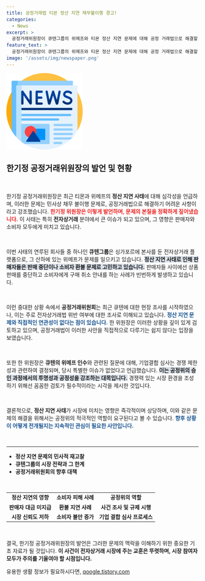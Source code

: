 ```yaml
---
title: 공정거래법 티몬 정산 지연 채무불이행 경고!
categories:
  - News
excerpt: >
  공정거래위원장이 큐텐그룹의 위메프와 티몬 정산 지연 문제에 대해 공정 거래법으로 해결할 수 없다며 고개를 숙였다. 판매자와 소비자 피해가 확산된 가운데, 현장 조사에도 불구하고 상황은 낙관적이지 않다.
feature_text: >
  공정거래위원장이 큐텐그룹의 위메프와 티몬 정산 지연 문제에 대해 공정 거래법으로 해결할 수 없다며 고개를 숙였다. 판매자와 소비자 피해가 확산된 가운데, 현장 조사에도 불구하고 상황은 낙관적이지 않다.
image: '/assets/img/newspaper.png'
---
```


<p><img src="/assets/img/newspaper.png" alt="kimp 속보" /></p>

<h2 data-ke-size="size26">한기정 공정거래위원장의 발언 및 현황</h2>

<p data-ke-size="size16">&nbsp;</p>

<p>한기정 공정거래위원장은 최근 티몬과 위메프의 <strong>정산 지연 사태</strong>에 대해 심각성을 언급하며, 이러한 문제는 민사상 채무 불이행 문제로, 공정거래법으로 해결하기 어려운 사항이라고 강조했습니다. <b><span style="color: #ee2323;">한기정 위원장은 이렇게 발언하며, 문제의 본질을 정확하게 짚어냈습니다.</span></b> 이 사태는 특히 <strong>전자상거래</strong> 분야에서 큰 이슈가 되고 있으며, 그 영향은 판매자와 소비자 모두에게 미치고 있습니다. </p>

<p data-ke-size="size16">&nbsp;</p>

<p>이번 사태의 연루된 회사들 중 하나인 <strong>큐텐그룹</strong>은 싱가포르에 본사를 둔 전자상거래 플랫폼으로, 그 산하에 있는 위메프가 문제를 일으키고 있습니다. <b><span style="background-color: #21538527;">정산 지연 사태로 인해 판매자들은 판매 중단이나 소비자 환불 문제로 고민하고 있습니다.</span></b> 판매자들 사이에선 상품 판매를 중단하고 소비자에게 구매 취소 안내를 하는 사례가 빈번하게 발생하고 있습니다. </p>

<p data-ke-size="size16">&nbsp;</p>

<p>이런 중대한 상황 속에서 <strong>공정거래위원회</strong>는 최근 큐텐에 대한 현장 조사를 시작하였으나, 이는 주로 전자상거래법 위반 여부에 대한 조사로 이해되고 있습니다. <b><span style="color: #1a5490;">정산 지연 문제와 직접적인 연관성이 없다는 점이 있습니다.</span></b> 한 위원장은 이러한 상황을 깊이 있게 검토하고 있으며, 공정거래법이 이러한 사안을 직접적으로 다루기는 쉽지 않다는 입장을 보였습니다.</p>

<p data-ke-size="size16">&nbsp;</p>

<p>또한 한 위원장은 <strong>큐텐의 위메프 인수</strong>와 관련된 질문에 대해, 기업결합 심사는 경쟁 제한성과 관련하여 결정되며, 당시 특별한 이슈가 없었다고 언급했습니다. <b><span style="background-color: #21538527;">이는 공정위의 승인 과정에서의 투명성과 공정성을 강조하는 대목입니다.</span></b> 경쟁력 있는 시장 환경을 조성하기 위해선 꼼꼼한 검토가 필수적이라는 시각을 제시한 것입니다. </p>

<p data-ke-size="size16">&nbsp;</p>

<p>결론적으로, <strong>정산 지연 사태</strong>가 시장에 미치는 영향은 즉각적이며 상당하며, 이와 같은 문제의 해결을 위해서는 공정위의 적극적인 역할이 요구된다고 볼 수 있습니다. <b><span style="color: #1a5490;">향후 상황이 어떻게 전개될지는 지속적인 관심이 필요한 사안입니다.</span></b></p>

<p data-ke-size="size16">&nbsp;</p> 

<hr>

<ul>
<li><b>정산 지연 문제의 민사적 재고찰</b></li>
<li><b>큐텐그룹의 시장 전략과 그 한계</b></li>
<li><b>공정거래위원회의 향후 대책</b></li>
</ul>

<p data-ke-size="size16">&nbsp;</p>

<table style="width: 100%; border-collapse: collapse;">
<tr>
<td style="text-align:center; height: 17px;"><b>정산 지연의 영향</b></td>
<td style="text-align:center; height: 17px;"><b>소비자 피해 사례</b></td>
<td style="text-align:center; height: 17px;"><b>공정위의 역할</b></td>
</tr>
<tr>
<td style="text-align:center; height: 17px;"><b>판매자 대금 미지급</b></td>
<td style="text-align:center; height: 17px;"><b>환불 지연 사례</b></td>
<td style="text-align:center; height: 17px;"><b>사건 조사 및 규제 시행</b></td>
</tr>
<tr>
<td style="text-align:center; height: 17px;"><b>시장 신뢰도 저하</b></td>
<td style="text-align:center; height: 17px;"><b>소비자 불만 증가</b></td>
<td style="text-align:center; height: 17px;"><b>기업 결합 심사 프로세스</b></td>
</tr>
</table>

<p data-ke-size="size16">&nbsp;</p> 

<p>결국, 한기정 공정거래위원장의 발언은 그러한 문제의 맥락을 이해하기 위한 중요한 기초 자료가 될 것입니다. <strong>이 사건이 전자상거래 시장에 주는 교훈은 뚜렷하며, 시장 참여자 모두가 주의를 기울여야 할 시점입니다.</strong></p>
유용한 생활 정보가 필요하시다면, <a href="https://qoogle.tistory.com" rel="dofollow">qoogle.tistory.com</a>


